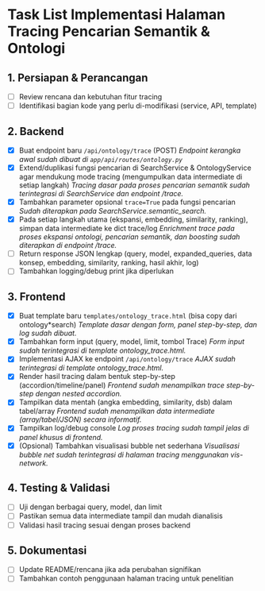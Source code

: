 # Task List Implementasi Halaman Tracing Pencarian Semantik & Ontologi

## 1. Persiapan & Perancangan

- [ ] Review rencana dan kebutuhan fitur tracing
- [ ] Identifikasi bagian kode yang perlu di-modifikasi (service, API, template)

## 2. Backend

- [x] Buat endpoint baru `/api/ontology/trace` (POST)
      _Endpoint kerangka awal sudah dibuat di `app/api/routes/ontology.py`_
- [x] Extend/duplikasi fungsi pencarian di SearchService & OntologyService agar mendukung mode tracing (mengumpulkan data intermediate di setiap langkah)
      _Tracing dasar pada proses pencarian semantik sudah terintegrasi di SearchService dan endpoint /trace._
- [x] Tambahkan parameter opsional `trace=True` pada fungsi pencarian
      _Sudah diterapkan pada SearchService.semantic_search._
- [x] Pada setiap langkah utama (ekspansi, embedding, similarity, ranking), simpan data intermediate ke dict trace/log
      _Enrichment trace pada proses ekspansi ontologi, pencarian semantik, dan boosting sudah diterapkan di endpoint /trace._
- [ ] Return response JSON lengkap (query, model, expanded_queries, data konsep, embedding, similarity, ranking, hasil akhir, log)
- [ ] Tambahkan logging/debug print jika diperlukan

## 3. Frontend

- [x] Buat template baru `templates/ontology_trace.html` (bisa copy dari ontology\*search)
      _Template dasar dengan form, panel step-by-step, dan log sudah dibuat._
- [x] Tambahkan form input (query, model, limit, tombol Trace)
      _Form input sudah terintegrasi di template ontology_trace.html._
- [x] Implementasi AJAX ke endpoint `/api/ontology/trace`
      _AJAX sudah terintegrasi di template ontology_trace.html._
- [x] Render hasil tracing dalam bentuk step-by-step (accordion/timeline/panel)
      _Frontend sudah menampilkan trace step-by-step dengan nested accordion._
- [x] Tampilkan data mentah (angka embedding, similarity, dsb) dalam tabel/array
      _Frontend sudah menampilkan data intermediate (array/tabel/JSON) secara informatif._
- [x] Tampilkan log/debug console
      _Log proses tracing sudah tampil jelas di panel khusus di frontend._
- [x] (Opsional) Tambahkan visualisasi bubble net sederhana
      _Visualisasi bubble net sudah terintegrasi di halaman tracing menggunakan vis-network._

## 4. Testing & Validasi

- [ ] Uji dengan berbagai query, model, dan limit
- [ ] Pastikan semua data intermediate tampil dan mudah dianalisis
- [ ] Validasi hasil tracing sesuai dengan proses backend

## 5. Dokumentasi

- [ ] Update README/rencana jika ada perubahan signifikan
- [ ] Tambahkan contoh penggunaan halaman tracing untuk penelitian
